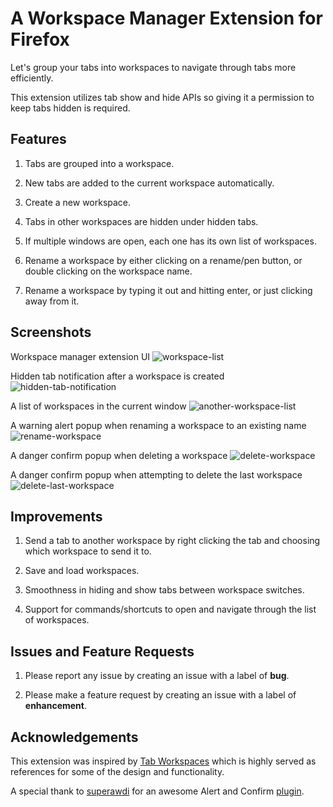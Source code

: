 # A Workspace Manager Extension for Firefox

Let's group your tabs into workspaces to navigate through tabs more efficiently.

This extension utilizes tab show and hide APIs so giving it a permission to keep tabs hidden is required.

## Features

1. Tabs are grouped into a workspace.

2. New tabs are added to the current workspace automatically.

3. Create a new workspace.

4. Tabs in other workspaces are hidden under hidden tabs.

5. If multiple windows are open, each one has its own list of workspaces.

6. Rename a workspace by either clicking on a rename/pen button, or double clicking on the workspace name.

7. Rename a workspace by typing it out and hitting enter, or just clicking away from it.

## Screenshots

Workspace manager extension UI
![workspace-list](https://raw.githubusercontent.com/hongde88/firefox-workspace-manager/master/screenshots/wsp_icon.png)

Hidden tab notification after a workspace is created
![hidden-tab-notification](https://raw.githubusercontent.com/hongde88/firefox-workspace-manager/master/screenshots/wsp_hidden_tabs_notification.png)

A list of workspaces in the current window
![another-workspace-list](https://raw.githubusercontent.com/hongde88/firefox-workspace-manager/master/screenshots/wsp_list.png)

A warning alert popup when renaming a workspace to an existing name
![rename-workspace](https://raw.githubusercontent.com/hongde88/firefox-workspace-manager/master/screenshots/wsp_rename.png)

A danger confirm popup when deleting a workspace
![delete-workspace](https://raw.githubusercontent.com/hongde88/firefox-workspace-manager/master/screenshots/wsp_delete.png)

A danger confirm popup when attempting to delete the last workspace
![delete-last-workspace](https://raw.githubusercontent.com/hongde88/firefox-workspace-manager/master/screenshots/wsp_delete_last.png)

## Improvements

1. Send a tab to another workspace by right clicking the tab and choosing which workspace to send it to.

2. Save and load workspaces.

3. Smoothness in hiding and show tabs between workspace switches.

4. Support for commands/shortcuts to open and navigate through the list of workspaces.

## Issues and Feature Requests

1. Please report any issue by creating an issue with a label of **bug**.

2. Please make a feature request by creating an issue with a label of **enhancement**.

## Acknowledgements

This extension was inspired by [Tab Workspaces](https://addons.mozilla.org/en-US/firefox/addon/tab-workspaces) which is highly served as references for some of the design and functionality.

A special thank to [superawdi](https://github.com/superawdi) for an awesome Alert and Confirm [plugin](https://github.com/superawdi/Fnon).